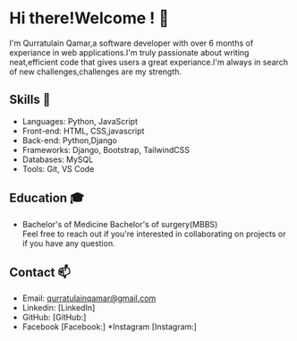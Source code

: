 # Hi there!Welcome ! 👋


I'm Qurratulain Qamar,a software developer with over 6 months of experiance in web applications.I'm truly passionate about writing neat,efficient code that gives users a great experiance.I'm always in search of new challenges,challenges are my strength.

## Skills 🚀
* Languages: Python, JavaScript 
* Front-end: HTML, CSS,javascript
* Back-end: Python,Django
* Frameworks: Django, Bootstrap, TailwindCSS
* Databases: MySQL
* Tools: Git, VS Code 

## Education 🎓
* Bachelor's of Medicine Bachelor's of surgery(MBBS)
<br>Feel free to reach out if you're interested in collaborating on projects or if you have any question.

## Contact 📫
* Email: qurratulainqamar@gmail.com
* Linkedin: [LinkedIn]
* GitHub: [GitHub:]
* Facebook [Facebook:]
*Instagram [Instagram:]


